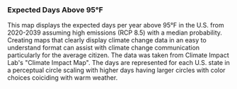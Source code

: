 ### Expected Days Above 95°F
This map displays the expected days per year above 95°F in the U.S. from 2020-2039 assuming high emissions (RCP 8.5) with a median probability. Creating maps that clearly display climate change data in an easy to understand format can assist with climate change communication particularly for the average citizen. The data was taken from Climate Impact Lab's "Climate Impact Map". The days are represented for each U.S. state in a perceptual circle scaling with higher days having larger circles with color choices coiciding with warm weather. 

